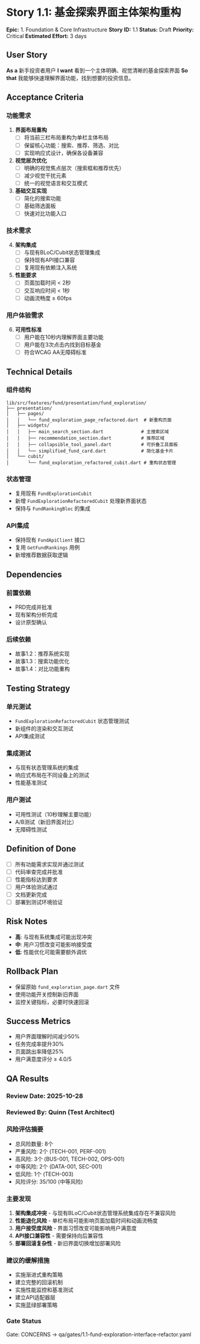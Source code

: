 # Story 1.1: 基金探索界面主体架构重构

**Epic:** 1. Foundation & Core Infrastructure
**Story ID:** 1.1
**Status:** Draft
**Priority:** Critical
**Estimated Effort:** 3 days

## User Story

**As a** 新手投资者用户
**I want** 看到一个主体明确、视觉清晰的基金探索界面
**So that** 我能够快速理解界面功能，找到想要的投资信息。

## Acceptance Criteria

### 功能需求
1. **界面布局重构**
   - [ ] 将当前三栏布局重构为单栏主体布局
   - [ ] 保留核心功能：搜索、推荐、筛选、对比
   - [ ] 实现响应式设计，确保各设备兼容

2. **视觉层次优化**
   - [ ] 明确的视觉焦点层次（搜索框和推荐优先）
   - [ ] 减少视觉干扰元素
   - [ ] 统一的视觉语言和交互模式

3. **基础交互实现**
   - [ ] 简化的搜索功能
   - [ ] 基础筛选面板
   - [ ] 快速对比功能入口

### 技术需求
4. **架构集成**
   - [ ] 与现有BLoC/Cubit状态管理集成
   - [ ] 保持现有API接口兼容
   - [ ] 复用现有依赖注入系统

5. **性能要求**
   - [ ] 页面加载时间 < 2秒
   - [ ] 交互响应时间 < 1秒
   - [ ] 动画流畅度 ≥ 60fps

### 用户体验需求
6. **可用性标准**
   - [ ] 用户能在10秒内理解界面主要功能
   - [ ] 用户能在3次点击内找到目标基金
   - [ ] 符合WCAG AA无障碍标准

## Technical Details

### 组件结构
```
lib/src/features/fund/presentation/fund_exploration/
├── presentation/
│   ├── pages/
│   │   └── fund_exploration_page_refactored.dart  # 新重构页面
│   ├── widgets/
│   │   ├── main_search_section.dart              # 主搜索区域
│   │   ├── recommendation_section.dart           # 推荐区域
│   │   ├── collapsible_tool_panel.dart           # 可折叠工具面板
│   │   └── simplified_fund_card.dart             # 简化基金卡片
│   └── cubit/
│       └── fund_exploration_refactored_cubit.dart # 重构状态管理
```

### 状态管理
- 复用现有 `FundExplorationCubit`
- 新增 `FundExplorationRefactoredCubit` 处理新界面状态
- 保持与 `FundRankingBloc` 的集成

### API集成
- 保持现有 `FundApiClient` 接口
- 复用 `GetFundRankings` 用例
- 新增推荐数据获取逻辑

## Dependencies

### 前置依赖
- PRD完成并批准
- 现有架构分析完成
- 设计原型确认

### 后续依赖
- 故事1.2：推荐系统实现
- 故事1.3：搜索功能优化
- 故事1.4：对比功能重构

## Testing Strategy

### 单元测试
- `FundExplorationRefactoredCubit` 状态管理测试
- 新组件的渲染和交互测试
- API集成测试

### 集成测试
- 与现有状态管理系统的集成
- 响应式布局在不同设备上的测试
- 性能基准测试

### 用户测试
- 可用性测试（10秒理解主要功能）
- A/B测试（新旧界面对比）
- 无障碍性测试

## Definition of Done

- [ ] 所有功能需求实现并通过测试
- [ ] 代码审查完成并批准
- [ ] 性能指标达到要求
- [ ] 用户体验测试通过
- [ ] 文档更新完成
- [ ] 部署到测试环境验证

## Risk Notes

- **高**: 与现有系统集成可能出现冲突
- **中**: 用户习惯改变可能影响接受度
- **低**: 性能优化可能需要额外调优

## Rollback Plan

- 保留原始 `fund_exploration_page.dart` 文件
- 使用功能开关控制新旧界面
- 监控关键指标，必要时快速回滚

## Success Metrics

- 用户界面理解时间减少50%
- 任务完成率提升30%
- 页面跳出率降低25%
- 用户满意度评分 ≥ 4.0/5

## QA Results

### Review Date: 2025-10-28

### Reviewed By: Quinn (Test Architect)

### 风险评估摘要
- 总风险数量: 8个
- 严重风险: 2个 (TECH-001, PERF-001)
- 高风险: 3个 (BUS-001, TECH-002, OPS-001)
- 中等风险: 2个 (DATA-001, SEC-001)
- 低风险: 1个 (TECH-003)
- 风险评分: 35/100 (中等风险)

### 主要发现
1. **架构集成冲突** - 与现有BLoC/Cubit状态管理系统集成存在不兼容风险
2. **性能退化风险** - 单栏布局可能影响页面加载时间和动画流畅度
3. **用户接受度风险** - 界面习惯改变可能影响用户满意度
4. **API接口兼容性** - 需要保持向后兼容性
5. **部署回滚复杂性** - 新旧界面切换增加部署风险

### 建议的缓解措施
- 实施渐进式重构策略
- 建立完整的回滚机制
- 实施性能监控和基准测试
- 建立API适配器层
- 实施蓝绿部署策略

### Gate Status

Gate: CONCERNS → qa/gates/1.1-fund-exploration-interface-refactor.yaml
